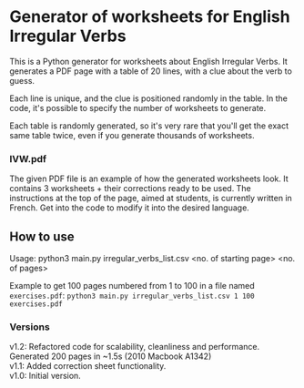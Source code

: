 # Generator of worksheets for English Irregular Verbs

This is a Python generator for worksheets about English Irregular Verbs.
It generates a PDF page with a table of 20 lines, with a clue about the verb to guess.

Each line is unique, and the clue is positioned randomly in the table.
In the code, it's possible to specify the number of worksheets to generate.

Each table is randomly generated, so it's very rare that you'll get the exact same table twice, even if you generate thousands of worksheets.

### IVW.pdf

The given PDF file is an example of how the generated worksheets look.
It contains 3 worksheets + their corrections ready to be used.
The instructions at the top of the page, aimed at students, is currently written in French. Get into the code to modify it into the desired language.

## How to use

Usage: python3 main.py irregular_verbs_list.csv <no. of starting page> <no. of pages> <PDF filename>
  
Example to get 100 pages numbered from 1 to 100 in a file named ```exercises.pdf```:
```python3 main.py irregular_verbs_list.csv 1 100 exercises.pdf```

### Versions

v1.2: Refactored code for scalability, cleanliness and performance. Generated 200 pages in ~1.5s (2010 Macbook A1342)  
v1.1: Added correction sheet functionality.  
v1.0: Initial version.
